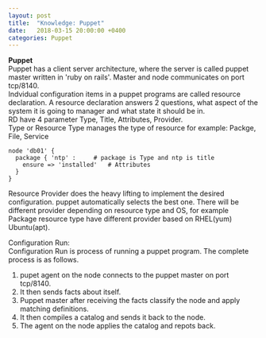 ```yaml
---
layout: post
title:  "Knowledge: Puppet"
date:   2018-03-15 20:00:00 +0400
categories: Puppet
---
```


**Puppet**  
Puppet has a client server architecture, where the server is called puppet master written in 'ruby on rails'. Master and node communicates on port tcp/8140.  
Indvidual configuration items in a puppet programs are called resource declaration. A resource declaration answers 2 questions, what aspect of the system it is going to manager and what state it should be in.  
RD have 4 parameter Type, Title, Attributes, Provider.  
Type or Resource Type manages the type of resource for example: Packge, File, Service 
```
node 'db01' {
  package { 'ntp' :		# package is Type and ntp is title
    ensure => 'installed'	# Attributes
  }
}
```
Resource Provider does the heavy lifting to implement the desired configuration. puppet automatically selects the best one. There will be different provider depending on resource type and OS, for example Package resource type have different provider based on RHEL(yum) Ubuntu(apt).  

Configuration Run:  
Configuration Run is process of running a puppet program. The complete process is as follows.  
1. pupet agent on the node connects to the puppet master on port tcp/8140.  
2. It then sends facts about itself.  
3. Puppet master after receiving the facts classify the node and apply matching definitions.  
4. It then compiles a catalog and sends it back to the node.  
5. The agent on the node applies the catalog and repots back.  

